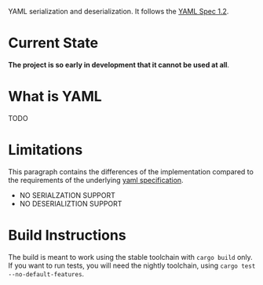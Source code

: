 YAML serialization and deserialization.
It follows the [YAML Spec 1.2][yaml-spec].

# Current State

**The project is so early in development that it cannot be used at all**.

# What is YAML

TODO

# Limitations

This paragraph contains the differences of the implementation compared to 
the requirements of the underlying [yaml specification][yaml-spec].

* NO SERIALZATION SUPPORT
* NO DESERIALIZTION SUPPORT

# Build Instructions

The build is meant to work using the stable toolchain with `cargo build` only.
If you want to run tests, you will need the nightly toolchain, using 
`cargo test --no-default-features`.

[yaml-spec]: http://www.yaml.org/spec/1.2/spec.html
